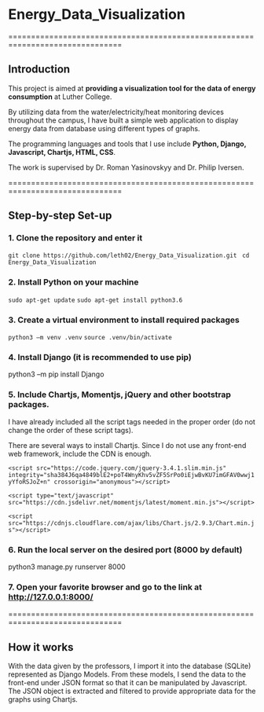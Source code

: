 # Energy_Data_Visualization
===============================================================================
## Introduction

This project is aimed at __providing a visualization tool for the data of energy consumption__ at Luther College.

By utilizing data from the water/electricity/heat monitoring devices throughout the campus, I have built a simple web application to display energy data from database using different types of graphs.

The programming languages and tools that I use include __Python, Django, Javascript, Chartjs, HTML, CSS__.

The work is supervised by Dr. Roman Yasinovskyy and Dr. Philip Iversen.

===============================================================================

## Step-by-step Set-up

### 1. Clone the repository and enter it
` git clone https://github.com/leth02/Energy_Data_Visualization.git `
`  cd Energy_Data_Visualization `

### 2. Install Python on your machine
` sudo apt-get update `
` sudo apt-get install python3.6 `

### 3. Create a virtual environment to install required packages
` python3 –m venv .venv `
` source .venv/bin/activate `

### 4. Install Django (it is recommended to use pip)
python3 –m pip install Django

### 5. Include Chartjs, Momentjs, jQuery and other bootstrap packages.
I have already included all the script tags needed in the proper order (do not change the order of these script tags).

There are several ways to install Chartjs. Since I do not use any front-end web framework, include the CDN is enough.

` <script src="https://code.jquery.com/jquery-3.4.1.slim.min.js" integrity="sha384J6qa4849blE2+poT4WnyKhv5vZF5SrPo0iEjwBvKU7imGFAV0wwj1yYfoRSJoZ+n" crossorigin="anonymous"></script> `

` <script type="text/javascript" src="https://cdn.jsdelivr.net/momentjs/latest/moment.min.js"></script> `

` <script src="https://cdnjs.cloudflare.com/ajax/libs/Chart.js/2.9.3/Chart.min.js"></script> `

### 6. Run the local server on the desired port (8000 by default)
python3 manage.py runserver 8000

### 7. Open your favorite browser and go to the link at http://127.0.0.1:8000/

===============================================================================

## How it works

With the data given by the professors, I import it into the database (SQLite) represented as Django Models. From these models, I send the data to the front-end under JSON format so that it can be manipulated by Javascript. The JSON object is extracted and filtered to provide appropriate data for the graphs using Chartjs. 
